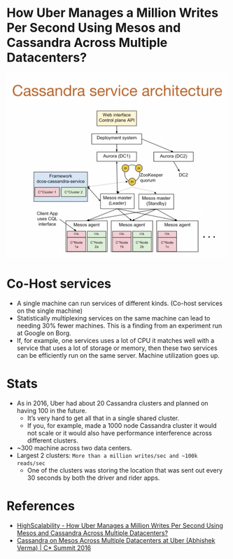 
# How Uber Manages a Million Writes Per Second Using Mesos and Cassandra Across Multiple Datacenters?

![img.png](assests/uber-casandra-mesos.png)

# Co-Host services
- A single machine can run services of different kinds. (Co-host services on the single machine)
- Statistically multiplexing services on the same machine can lead to needing 30% fewer machines. This is a finding from an experiment run at Google on Borg.
- If, for example, one services uses a lot of CPU it matches well with a service that uses a lot of storage or memory, then these two services can be efficiently run on the same server. Machine utilization goes up.

# Stats
- As in 2016, Uber had about 20 Cassandra clusters and planned on having 100 in the future.
  - It’s very hard to get all that in a single shared cluster. 
  - If you, for example, made a 1000 node Cassandra cluster it would not scale or it would also have performance interference across different clusters.
- ~300 machine across two data centers.
- Largest 2 clusters: `More than a million writes/sec and ~100k reads/sec` 
  - One of the clusters was storing the location that was sent out every 30 seconds by both the driver and rider apps.

# References
- [HighScalability - How Uber Manages a Million Writes Per Second Using Mesos and Cassandra Across Multiple Datacenters?](http://highscalability.com/blog/2016/9/28/how-uber-manages-a-million-writes-per-second-using-mesos-and.html)
- [Cassandra on Mesos Across Multiple Datacenters at Uber (Abhishek Verma) | C* Summit 2016](https://www.youtube.com/watch?v=4Ap-1VT2ChU)